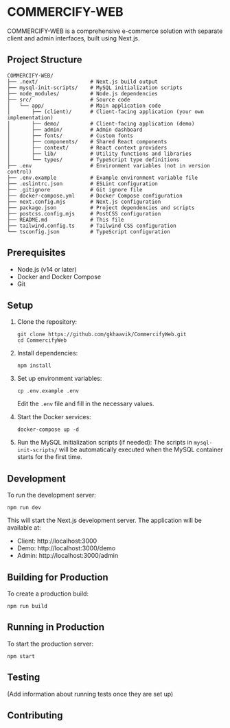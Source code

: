# COMMERCIFY-WEB

COMMERCIFY-WEB is a comprehensive e-commerce solution with separate client and admin interfaces, built using Next.js.

## Project Structure

```
COMMERCIFY-WEB/
├── .next/                 # Next.js build output
├── mysql-init-scripts/    # MySQL initialization scripts
├── node_modules/          # Node.js dependencies
├── src/                   # Source code
│   └── app/               # Main application code
│       ├── (client)/      # Client-facing application (your own implementation)
│       ├── demo/          # Client-facing application (demo)
│       ├── admin/         # Admin dashboard
│       ├── fonts/         # Custom fonts
│       ├── components/    # Shared React components
│       ├── context/       # React context providers
│       ├── lib/           # Utility functions and libraries
│       └── types/         # TypeScript type definitions
├── .env                   # Environment variables (not in version control)
├── .env.example           # Example environment variable file
├── .eslintrc.json         # ESLint configuration
├── .gitignore             # Git ignore file
├── docker-compose.yml     # Docker Compose configuration
├── next.config.mjs        # Next.js configuration
├── package.json           # Project dependencies and scripts
├── postcss.config.mjs     # PostCSS configuration
├── README.md              # This file
├── tailwind.config.ts     # Tailwind CSS configuration
└── tsconfig.json          # TypeScript configuration
```

## Prerequisites

- Node.js (v14 or later)
- Docker and Docker Compose
- Git

## Setup

1. Clone the repository:

   ```
   git clone https://github.com/gkhaavik/CommercifyWeb.git
   cd CommercifyWeb
   ```

2. Install dependencies:

   ```
   npm install
   ```

3. Set up environment variables:

   ```
   cp .env.example .env
   ```

   Edit the `.env` file and fill in the necessary values.

4. Start the Docker services:

   ```
   docker-compose up -d
   ```

5. Run the MySQL initialization scripts (if needed):
   The scripts in `mysql-init-scripts/` will be automatically executed when the MySQL container starts for the first time.

## Development

To run the development server:

```
npm run dev
```

This will start the Next.js development server. The application will be available at:

- Client: http://localhost:3000
- Demo: http://localhost:3000/demo
- Admin: http://localhost:3000/admin

## Building for Production

To create a production build:

```
npm run build
```

## Running in Production

To start the production server:

```
npm start
```

## Testing

(Add information about running tests once they are set up)

## Contributing

